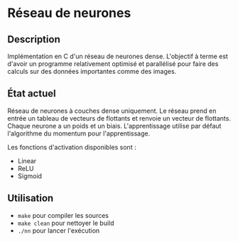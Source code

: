 # Réseau de neurones

## Description

Implémentation en C d'un réseau de neurones dense.
L'objectif à terme est d'avoir un programme relativement optimisé et parallélisé pour faire des calculs sur des données importantes comme des images.

## État actuel

Réseau de neurones à couches dense uniquement.
Le réseau prend en entrée un tableau de vecteurs de flottants et renvoie un vecteur de flottants.
Chaque neurone a un poids et un biais.
L'apprentissage utilise par défaut l'algorithme du momentum pour l'apprentissage.

Les fonctions d'activation disponibles sont :
  - Linear
  - ReLU
  - Sigmoid

## Utilisation

  - ``make`` pour compiler les sources
  - ``make clean`` pour nettoyer le build
  - ``./nn`` pour lancer l'exécution
